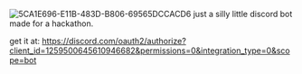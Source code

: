 ![5CA1E696-E11B-483D-B806-69565DCCACD6](https://github.com/user-attachments/assets/78140397-7f65-4af4-bb21-fcf30758b5c7)
just a silly little discord bot made for a hackathon.

get it at: https://discord.com/oauth2/authorize?client_id=1259500645610946682&permissions=0&integration_type=0&scope=bot
